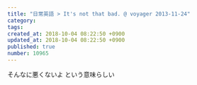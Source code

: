 ```yaml
---
title: "日常英語 > It's not that bad. @ voyager 2013-11-24"
category: 
tags: 
created_at: 2018-10-04 08:22:50 +0900
updated_at: 2018-10-04 08:22:50 +0900
published: true
number: 10965
---
```


そんなに悪くないよ
という意味らしい
